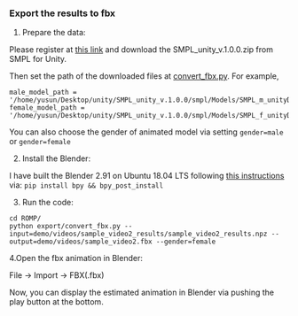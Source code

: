 ### Export the results to fbx

1. Prepare the data:

Please register at [this link](https://smpl.is.tue.mpg.de/) and download the SMPL_unity_v.1.0.0.zip from SMPL for Unity.

Then set the path of the downloaded files at [convert_fbx.py](../export/convert_fbx.py). For example,

```
male_model_path = '/home/yusun/Desktop/unity/SMPL_unity_v.1.0.0/smpl/Models/SMPL_m_unityDoubleBlends_lbs_10_scale5_207_v1.0.0.fbx'
female_model_path = '/home/yusun/Desktop/unity/SMPL_unity_v.1.0.0/smpl/Models/SMPL_f_unityDoubleBlends_lbs_10_scale5_207_v1.0.0.fbx'
```
You can also choose the gender of animated model via setting `gender=male` or `gender=female`

2. Install the Blender:

I have built the Blender 2.91 on Ubuntu 18.04 LTS following [this instructions](https://github.com/TylerGubala/blenderpy) via:
```pip install bpy && bpy_post_install```

3. Run the code:

```
cd ROMP/
python export/convert_fbx.py --input=demo/videos/sample_video2_results/sample_video2_results.npz --output=demo/videos/sample_video2.fbx --gender=female
```

4.Open the fbx animation in Blender:

File -> Import -> FBX(.fbx)

Now, you can display the estimated animation in Blender via pushing the play button at the bottom.
